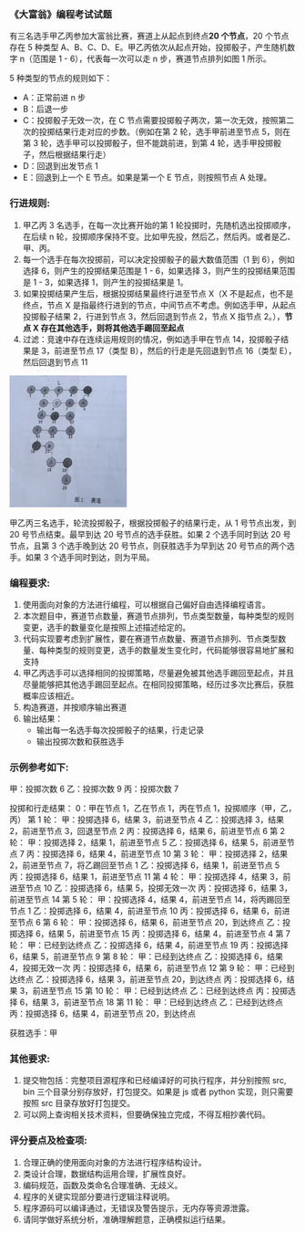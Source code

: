 ### 《大富翁》编程考试试题

有三名选手甲乙丙参加大富翁比赛，赛道上从起点到终点**20 个节点**，20 个节点存在 5 种类型 A、B、C、D、E。甲乙丙依次从起点开始，投掷骰子，产生随机数字 n（范围是 1 - 6），代表每一次可以走 n 步，赛道节点排列如图 1 所示。



5 种类型的节点的规则如下：

- A：正常前进 n 步
- B：后退一步
- C：投掷骰子无效一次，在 C 节点需要投掷骰子两次，第一次无效，按照第二次的投掷结果行走对应的步数。（例如在第 2 轮，选手甲前进至节点 5，则在第 3 轮，选手甲可以投掷骰子，但不能跳前进，到第 4 轮，选手甲投掷骰子，然后根据结果行走）
- D：回退到出发节点 1
- E：回退到上一个 E 节点。如果是第一个 E 节点，则按照节点 A 处理。

### 行进规则:

1. 甲乙丙 3 名选手，在每一次比赛开始的第 1 轮投掷时，先随机选出投掷顺序，在后续 n 轮，投掷顺序保持不变。比如甲先投，然后乙，然后丙。或者是乙、甲、丙。
2. 每一个选手在每次投掷前，可以决定投掷骰子的最大数值范围（1 到 6），例如选择 6，则产生的投掷结果范围是 1 - 6，如果选择 3，则产生的投掷结果范围是 1 - 3，如果选择 1，则产生的投掷结果是 1。
3. 如果投掷结果产生后，根据投掷结果最终行进至节点 X（X 不是起点，也不是终点，节点 X 是指最终行进到的节点，中间节点不考虑。例如选手甲，从起点投掷骰子结果 2，行进到节点 3，然后回退到节点 2，节点 X 指节点 2。），**节点 X 存在其他选手，则将其他选手踢回至起点**
4. 过滤：竞速中存在连续运用规则的情况，例如选手甲在节点 14，投掷骰子结果是 3，前进至节点 17（类型 B），然后的行走是先回退到节点 16（类型 E），然后回退到节点 11

![image-20250823091801751](./assets/image-20250823091801751.png)



甲乙丙三名选手，轮流投掷骰子，根据投掷骰子的结果行走，从 1 号节点出发，到 20 号节点结束。最早到达 20 号节点的选手获胜。如果 2 个选手同时到达 20 号节点，且第 3 个选手晚到达 20 号节点，则获胜选手为早到达 20 号节点的两个选手。如果 3 个选手同时到达，则为平局。

### 编程要求:

1. 使用面向对象的方法进行编程，可以根据自己偏好自由选择编程语言。
2. 本次题目中，赛道节点数量，赛道节点排列，节点类型数量，每种类型的规则变更，选手的数量变化是按照上述描述给定的。
3. 代码实现要考虑到扩展性，要在赛道节点数量、赛道节点排列、节点类型数量、每种类型的规则变更，选手的数量发生变化时，代码能够很容易地扩展和支持
4. 甲乙丙选手可以选择相同的投掷策略，尽量避免被其他选手踢回至起点，并且尽量能够把其他选手踢回至起点。在相同投掷策略，经历过多次比赛后，获胜概率应该相近。
5. 构造赛道，并按顺序输出赛道
6. 输出结果：
   - 输出每一名选手每次投掷骰子的结果，行走记录
   - 输出投掷次数和获胜选手

### 示例参考如下:

甲：投掷次数 6
乙：投掷次数 9
丙：投掷次数 7



投掷和行走结果：
0：甲在节点 1，乙在节点 1，丙在节点 1，投掷顺序（甲，乙，丙）
第 1 轮：
甲：投掷选择 6，结果 3，前进至节点 4
乙：投掷选择 3，结果 2，前进至节点 3，回退至节点 2
丙：投掷选择 6，结果 6，前进至节点 6
第 2 轮：
甲：投掷选择 2，结果 1，前进至节点 5
乙：投掷选择 6，结果 5，前进至节点 7
丙：投掷选择 6，结果 4，前进至节点 10
第 3 轮：
甲：投掷选择 2，结果 2，前进至节点 7，将乙踢回至节点 1
乙：投掷选择 6，结果 1，前进至节点 5
丙：投掷选择 6，结果 1，前进至节点 11
第 4 轮：
甲：投掷选择 4，结果 3，前进至节点 10
乙：投掷选择 6，结果 5，投掷无效一次
丙：投掷选择 6，结果 3，前进至节点 14
第 5 轮：
甲：投掷选择 4，结果 4，前进至节点 14，将丙踢回至节点 1
乙：投掷选择 6，结果 4，前进至节点 10
丙：投掷选择 6，结果 6，前进至节点 6
第 6 轮：
甲：投掷选择 6，结果 6，前进至节点 20，到达终点
乙：投掷选择 6，结果 5，前进至节点 15
丙：投掷选择 6，结果 4，前进至节点 4
第 7 轮：
甲：已经到达终点
乙：投掷选择 6，结果 4，前进至节点 19
丙：投掷选择 6，结果 5，前进至节点 9
第 8 轮：
甲：已经到达终点
乙：投掷选择 6，结果 4，投掷无效一次
丙：投掷选择 6，结果 6，前进至节点 12
第 9 轮：
甲：已经到达终点
乙：投掷选择 6，结果 3，前进至节点 20，到达终点
丙：投掷选择 6，结果 3，前进至节点 15
第 10 轮：
甲：已经到达终点
乙：已经到达终点
丙：投掷选择 6，结果 3，前进至节点 18
第 11 轮：
甲：已经到达终点
乙：已经到达终点
丙：投掷选择 6，结果 4，前进至节点 20，到达终点



获胜选手：甲

### 其他要求:

1. 提交物包括：完整项目源程序和已经编译好的可执行程序，并分别按照 src, bin 三个目录分别存放好，打包提交。如果是 js 或者 python 实现，则只需要按照 src 目录存放好打包提交。
2. 可以网上查询相关技术资料，但要确保独立完成，不得互相抄袭代码。

### 评分要点及检查项:

1. 合理正确的使用面向对象的方法进行程序结构设计。
2. 类设计合理，数据结构运用合理，扩展性良好。
3. 编码规范，函数及类命名合理准确、无歧义。
4. 程序的关键实现部分要进行逻辑注释说明。
5. 程序源码可以编译通过，无错误及警告提示，无内存等资源泄露。
6. 请同学做好系统分析，准确理解题意，正确模拟运行结果。